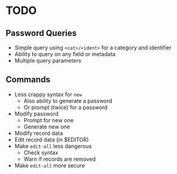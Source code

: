 # TODO

## Password Queries

* Simple query using `<cat>/<ident>` for a category and identifier
* Ability to query on any field or metadata
* Multiple query parameters

## Commands

* Less crappy syntax for `new`
  - Also ability to generate a password
  - Or prompt (twice) for a password
* Modify password
  - Prompt for new one
  - Generate new one
* Modify record data
* Edit record data (in $EDITOR)
* Make `edit-all` less dangerous
  - Check syntax
  - Warn if records are removed
* Make `edit-all` more secure

